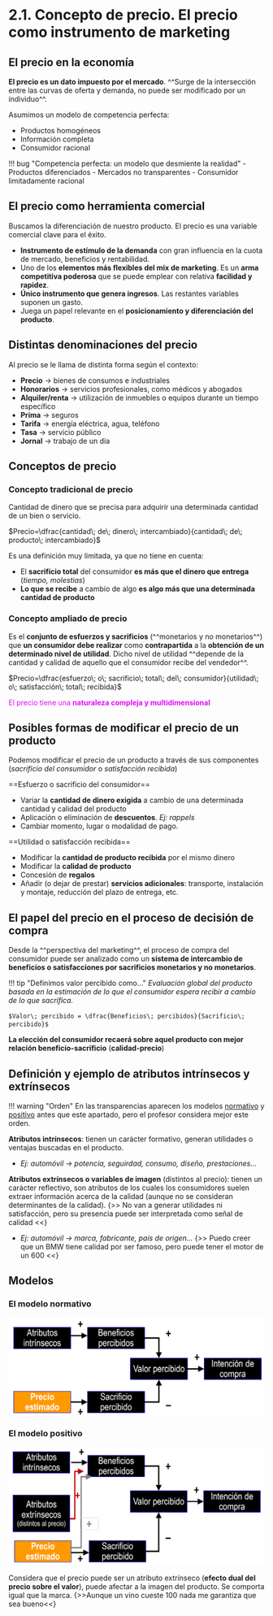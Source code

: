 # 2.1. Concepto de precio. El precio como instrumento de marketing

## El precio en la economía

**El precio es un dato impuesto por el mercado**. ^^Surge de la intersección entre las curvas de oferta y demanda, no puede ser modificado por un individuo^^.

Asumimos un modelo de competencia perfecta:

- Productos homogéneos
- Información completa
- Consumidor racional

!!! bug "Competencia perfecta: un modelo que desmiente la realidad"
    - Productos diferenciados
    - Mercados no transparentes
    - Consumidor limitadamente racional

## El precio como herramienta comercial

Buscamos la diferenciación de nuestro producto. El precio es una variable comercial clave para el éxito.

- **Instrumento de estímulo de la demanda** con gran influencia en la cuota de mercado, beneficios y rentabilidad.
- Uno de los **elementos más flexibles del mix de marketing**. Es un **arma competitiva poderosa** que se puede emplear con relativa **facilidad y rapidez**.
- **Único instrumento que genera ingresos**. Las restantes variables suponen un gasto.
- Juega un papel relevante en el **posicionamiento y diferenciación del producto**.

## Distintas denominaciones del precio

Al precio se le llama de distinta forma según el contexto:

- **Precio** → bienes de consumos e industriales
- **Honorarios** → servicios profesionales, como médicos y abogados
- **Alquiler/renta** → utilización de inmuebles o equipos durante un tiempo específico
- **Prima** → seguros
- **Tarifa** → energía eléctrica, agua, teléfono
- **Tasa** → servicio público
- **Jornal** → trabajo de un día

## Conceptos de precio

### Concepto tradicional de precio

Cantidad de dinero que se precisa para adquirir una determinada cantidad de un bien o servicio.

$Precio=\dfrac{cantidad\; de\; dinero\; intercambiado}{cantidad\; de\; producto\; intercambiado}$

Es una definición muy limitada, ya que no tiene en cuenta:

- El **sacrificio total** del consumidor **es más que el dinero que entrega** (*tiempo, molestias*)
- **Lo que se recibe** a cambio de algo **es algo más que una determinada cantidad de producto**

### Concepto ampliado de precio

Es el **conjunto de esfuerzos y sacrificios** (^^monetarios y no monetarios^^) que **un consumidor debe realizar** como **contrapartida** a la **obtención de un determinado nivel de utilidad**. Dicho nivel de utilidad ^^depende de la cantidad y calidad de aquello que el consumidor recibe del vendedor^^.

$Precio=\dfrac{esfuerzo\; o\; sacrificio\; total\; del\; consumidor}{utilidad\; o\; satisfacción\; total\; recibida}$

<span style="color: #e50bf7">El precio tiene una **naturaleza compleja y multidimensional**</span>

## Posibles formas de modificar el precio de un producto

Podemos modificar el precio de un producto a través de sus componentes (*sacrificio del consumidor* o *satisfacción recibida*)

==Esfuerzo o sacrificio del consumidor==

- Variar la **cantidad de dinero exigida** a cambio de una determinada cantidad y calidad del producto
- Aplicación o eliminación de **descuentos**. *Ej: rappels*
- Cambiar momento, lugar o modalidad de pago.

==Utilidad o satisfacción recibida==

- Modificar la **cantidad de producto recibida** por el mismo dinero
- Modificar la **calidad de producto**
- Concesión de **regalos**
- Añadir (o dejar de prestar) **servicios adicionales**: transporte, instalación y montaje, reducción del plazo de entrega, etc.

## El papel del precio en el proceso de decisión de compra

Desde la ^^perspectiva del marketing^^, el proceso de compra del consumidor puede ser analizado como un **sistema de intercambio de beneficios o satisfacciones por sacrificios monetarios y no monetarios**.

!!! tip "Definimos valor percibido como..."
    *Evaluación global del producto basada en la estimación de lo que el consumidor espera recibir a cambio de lo que sacrifica.*

    $Valor\; percibido = \dfrac{Beneficios\; percibidos}{Sacrificio\; percibido}$

**La elección del consumidor recaerá sobre aquel producto con mejor relación beneficio-sacrificio** (<span class="red">**calidad-precio**</span>)

## Definición y ejemplo de atributos intrínsecos y extrínsecos

!!! warning "Orden"
    En las transparencias aparecen los modelos [normativo](#el-modelo-normativo) y [positivo](#el-modelo-positivo) antes que este apartado, pero el profesor considera mejor este orden.

**Atributos intrínsecos**: tienen un carácter formativo, generan utilidades o ventajas buscadas en el producto.

- *Ej: automóvil → potencia, seguirdad, consumo, diseño, prestaciones...*

**Atributos extrínsecos o variables de imagen** (distintos al precio): tienen un carácter reflectivo, son atributos de los cuales los consumidores suelen extraer información acerca de la calidad (aunque no se consideran determinantes de la calidad). {>> No van a generar utilidades ni satisfacción, pero su presencia puede ser interpretada como señal de calidad <<}

- *Ej: automóvil → marca, fabricante, país de origen...* {>> Puedo creer que un BMW tiene calidad por ser famoso, pero puede tener el motor de un 600 <<}

## Modelos

### El modelo normativo

![img](../images/tema-2/modelo-normativo.png)

### El modelo positivo

![img](../images/tema-2/modelo-positivo.png)

Considera que el precio puede ser un atributo extrínseco (**efecto dual del precio sobre el valor**), puede afectar a la imagen del producto. Se comporta igual que la marca. {>>Aunque un vino cueste 100 nada me garantiza que sea bueno<<}
